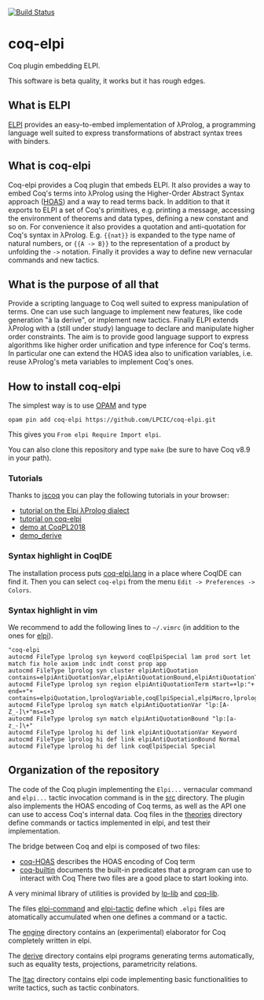 [![Build Status](https://travis-ci.org/LPCIC/coq-elpi.svg?branch=master)](https://travis-ci.org/LPCIC/coq-elpi)

# coq-elpi
Coq plugin embedding ELPI.

This software is beta quality, it works but it has rough edges.

## What is ELPI
[ELPI](https://github.com/LPCIC/elpi) provides an easy-to-embed 
implementation of λProlog, a programming language well suited to
express transformations of abstract syntax trees with binders.  

## What is coq-elpi
Coq-elpi provides a Coq plugin that embeds ELPI.
It also provides a way to embed Coq's terms into λProlog using
the Higher-Order Abstract Syntax approach
([HOAS](https://en.wikipedia.org/wiki/Higher-order_abstract_syntax))
and a way to read terms back.  In addition to that it exports to ELPI a
set of Coq's primitives, e.g. printing a message, accessing the
environment of theorems and data types, defining a new constant and so on.
For convenience it also provides a quotation and anti-quotation for Coq's
syntax in λProlog.  E.g. `{{nat}}` is expanded to the type name of natural
numbers, or `{{A -> B}}` to the representation of a product by unfolding the `->`
notation. Finally it provides a way to define new vernacular commands and
new tactics.

## What is the purpose of all that
Provide a scripting language to Coq well suited to express manipulation
of terms.  One can use such language to implement new features, like
code generation "à la derive", or implement new tactics.
Finally ELPI extends λProlog with a (still under study) language to declare and
manipulate higher order constraints. The aim is to provide good language support
to express algorithms like higher order unification and type inference for
Coq's terms.  In particular one can extend the HOAS idea also to unification
variables, i.e. reuse λProlog's meta variables to implement Coq's ones.

## How to install coq-elpi

The simplest way is to use [OPAM](http://opam.ocaml.org/) and type
```
opam pin add coq-elpi https://github.com/LPCIC/coq-elpi.git
```
This gives you `From elpi Require Import elpi`.

You can also clone this repository and type `make` (be sure to have Coq v8.9 in your path).

### Tutorials

Thanks to [jscoq](https://github.com/ejgallego/jscoq) you can play the following tutorials in your browser:
- [tutorial on the Elpi λProlog dialect](https://lpcic.github.io/coq-elpi-www/tutorial-elpi_lang.html) 
- [tutorial on coq-elpi](https://lpcic.github.io/coq-elpi-www/tutorial-coq_elpi.html) 
- [demo at CoqPL2018](https://lpcic.github.io/coq-elpi-www/tutorial-demo_CoqPL2018.html)
- [demo_derive](https://lpcic.github.io/coq-elpi-www/tutorial-demo_derive.html)


### Syntax highlight in CoqIDE

The installation process puts [coq-elpi.lang](https://github.com/LPCIC/coq-elpi/blob/master/etc/coq-elpi.lang)
in a place where CoqIDE can find it.  Then you can select `coq-elpi`
from the menu `Edit -> Preferences -> Colors`.

### Syntax highlight in vim

We recommend to add the following lines to `~/.vimrc` (in addition to the ones
for [elpi](https://github.com/LPCIC/elpi#syntax-highlight-in-vim)).

```vim
"coq-elpi
autocmd FileType lprolog syn keyword coqElpiSpecial lam prod sort let match fix hole axiom indc indt const prop app
autocmd FileType lprolog syn cluster elpiAntiQuotation contains=elpiAntiQuotationVar,elpiAntiQuotationBound,elpiAntiQuotationTerm
autocmd FileType lprolog syn region elpiAntiQuotationTerm start=+lp:"+ end=+"+ contains=elpiQuotation,lprologVariable,coqElpiSpecial,elpiMacro,lprologSpecial
autocmd FileType lprolog syn match elpiAntiQuotationVar "lp:[A-Z_-]\+"ms=s+3
autocmd FileType lprolog syn match elpiAntiQuotationBound "lp:[a-z_-]\+"
autocmd FileType lprolog hi def link elpiAntiQuotationVar Keyword
autocmd FileType lprolog hi def link elpiAntiQuotationBound Normal
autocmd FileType lprolog hi def link coqElpiSpecial Special
```

## Organization of the repository

The code of the Coq plugin implementing the `Elpi...` vernacular command and
`elpi...` tactic invocation command is in the [src](src) directory.  The plugin
also implements the HOAS encoding of Coq terms, as well as the API one can use
to access Coq's internal data. Coq files in the [theories](theories) directory
define commands or tactics implemented in elpi, and test their implementation.

The bridge between Coq and elpi is composed of two files:
- [coq-HOAS](coq-HOAS.elpi) describes the HOAS encoding of Coq term
- [coq-builtin](coq-builtin.elpi) documents the built-in predicates that
  a program can use to interact with Coq 
There two files are a good place to start looking into.

A very minimal library of utilities is provided by [lp-lib](lp-lib.elpi) and
[coq-lib](coq-lib.elpi).

The files [elpi-command](elpi-command.elpi) and [elpi-tactic](elpi-tactic.elpi)
define which `.elpi` files are atomatically accumulated when one defines a
command or a tactic.

The [engine](engine) directory contains an (experimental) elaborator for Coq
completely written in elpi.

The [derive](derive) directory contains elpi programs generating terms
automatically, such as equality tests, projections, parametricity relations.

The [ltac](ltac) directory contains elpi code implementing basic functionalities to write tactics, such as tactic conbinators.






